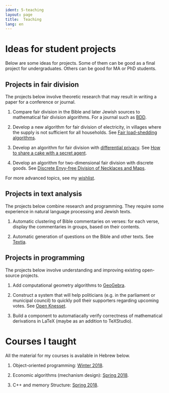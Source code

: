 ```yaml
---
ident: 5-teaching
layout: page
title:  Teaching
lang: en
---
```


# Ideas for student projects

Below are some ideas for projects. Some of them can be good as a final project for undergraduates. Others can be good for MA or PhD students.

## Projects in fair division

The projects below involve theoretic research that may result in writing a paper for a conference or journal.

1. Compare fair division in the Bible and later Jewish sources to mathematical fair division algorithms. For a journal such as [BDD](http://www.biupress.co.il/website/index.asp?category=56).

1. Develop a new algorithm for fair division of electricity, in villages where the supply is not sufficient for all households. See [Fair load-shedding algorithms](https://www.ijcai.org/proceedings/2018/0220.pdf).

1. Develop an algorithm for fair division with [differential privacy](https://en.wikipedia.org/wiki/Differential_Privacy). See [How to share a cake with a secret agent](https://arxiv.org/abs/1810.06913).

1. Develop an algorithm for two-dimensional fair division with discrete goods. See [Discrete Envy-free Division of Necklaces and Maps](https://arxiv.org/abs/1510.02132).

For more advanced topics, see my [wishlist](/pages/en/wishlist/).

## Projects in text analysis

The projects below combine research and programming. They require some experience in natural language processing and Jewish texts.

1. Automatic clustering of Bible commentaries on verses: for each verse, display the commentaries in groups, based on their contents.

1. Automatic generation of questions on the Bible and other texts. See [Textia](https://github.com/erelsgl/textia).

## Projects in programming

The projects below involve understanding and improving existing open-source projects.

1. Add computational geometry algorithms to [GeoGebra](https://dev.geogebra.org/trac).

1. Construct a system that will help politicians (e.g. in the parliament or municipal council) to quickly poll their supporters regarding upcoming votes. See [Open Knesset](https://oknesset.org/).

1. Build a component to automatiacally verify correctness of mathematical derivations in LaTeX (maybe as an addition to TeXStudio).

# Courses I taught

All the material for my courses is available in Hebrew below.

1. Object-oriented programming:  [Winter 2018][oop5778].

1. Economic algorithms (mechanism design): [Spring 2018][alg5778].

1. C++ and memory Structure: [Spring 2018][cpp5778].

[oop5778]: https://github.com/erelsgl/ariel-oop-course
[alg5778]: https://github.com/erelsgl/ariel-algorithms2m-5778
[cpp5778]: https://github.com/erelsgl/ariel-cpp-5778
